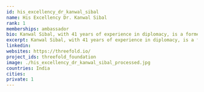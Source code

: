 ```yaml
---
id: his_excellency_dr_kanwal_sibal
name: His Excellency Dr. Kanwal Sibal
rank: 1
memberships: ambassador
bio: Kanwal Sibal, with 41 years of experience in diplomacy, is a former Foreign Secretary to the Government of India. He has served as Ambassador to Turkey, Egypt, France and Russia. He was a member of India's National Security Advisory Board from 2008 to 2010. He is on the Board of the New York based East-West Institute. He has written more than 450 Op-Eds and other articles for major national journals and periodicals on international affairs. He was made a Grand Officier of the Ordre National du Merite by the French President. In 2017 he received the Padam Shree award from the President of India. Ambassador fell in love with Threefold The use of the internet will explode in the years ahead as more and more people across the globe connect to it as countries lagging behind in internet usage catch up with the rest. Energy use will grow commensurately and hence the need for “green” solutions which, I believe, the model proposed by the ThreeFold foundation will promote through highly efficient energy storage, distributed computing, anti-hacking safeguards, and protecting our rights to privacy through blockchain, and all this through an innovative financial structure. 
excerpt: Kanwal Sibal, with 41 years of experience in diplomacy, is a former Foreign Secretary to the Government of India.
linkedin: 
websites: https://threefold.io/
project_ids: threefold_foundation
image: ./his_excellency_dr_kanwal_sibal_processed.jpg
countries: India
cities:
private: 1
---
```

